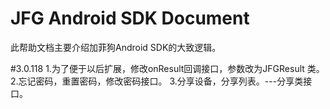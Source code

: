 # JFG Android SDK Document

  此帮助文档主要介绍加菲狗Android SDK的大致逻辑。

 #3.0.118
  1.为了便于以后扩展，修改onResult回调接口，参数改为JFGResult 类。
  2.忘记密码，重置密码，修改密码接口。
  3.分享设备，分享列表。---分享类接口。
  